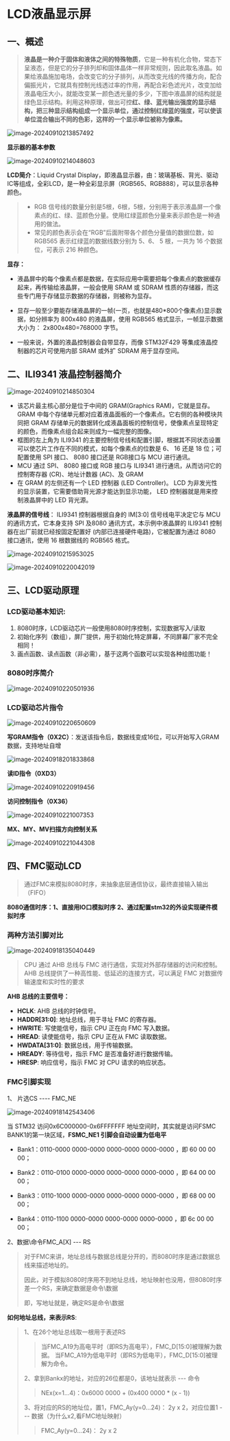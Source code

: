 

# LCD液晶显示屏

## 一、概述

>**液晶是一种介于固体和液体之间的特殊物质**，它是一种有机化合物，常态下呈液态，但是它的分子排列却和固体晶体一样非常规则，因此取名液晶。如果给液晶施加电场，会改变它的分子排列，从而改变光线的传播方向，配合偏振光片，它就具有控制光线透过率的作用，再配合彩色滤光片，改变加给液晶电压大小，就能改变某一颜色透光量的多少，下图中液晶屏的结构就是绿色显示结构。利用这种原理，做出可控**红、绿、蓝光输出强度的显示结构，把三种显示结构组成一个显示单位，通过控制红绿蓝的强度，可以使该单位混合输出不同的色彩，这样的一个显示单位被称为像素。**

![image-20240910213857492](D:\markdown\其他中间件\assets\image-20240910213857492.png)	

**显示器的基本参数**

![image-20240910214048603](D:\markdown\其他中间件\assets\image-20240910214048603.png)	

**LCD简介**：Liquid Crystal Display，即液晶显示器，由：玻璃基板、背光、驱动IC等组成，全彩LCD，是一种全彩显示屏（RGB565、RGB888），可以显示各种颜色。

>- RGB 信号线的数量分别是5根，6根，5根，分别用于表示液晶屏一个像素点的红、绿、蓝颜色分量。使用红绿蓝颜色分量来表示颜色是一种通用的做法。
>- 常见的颜色表示会在“RGB”后面附带各个颜色分量值的数据位数，如 RGB565 表示红绿蓝的数据线数分别为 5、6、 5 根，一共为 16 个数据位，可表示 216 种颜色。

**显存：**

- 液晶屏中的每个像素点都是数据，在实际应用中需要把每个像素点的数据缓存起来，再传输给液晶屏，一般会使用 SRAM 或 SDRAM 性质的存储器，而这些专门用于存储显示数据的存储器，则被称为显存。

- 显存一般至少要能存储液晶屏的一帧(一页，也就是480*800个像素点)显示数据，如分辨率为 800x480 的液晶屏，使用 RGB565 格式显示，一帧显示数据大小为： 2x800x480=768000 字节。

- 一般来说，外置的液晶控制器会自带显存，而像 STM32F429 等集成液晶控制器的芯片可使用内部 SRAM 或外扩 SDRAM 用于显存空间。

## 二、ILI9341 液晶控制器简介

![image-20240910214850304](D:\markdown\其他中间件\assets\image-20240910214850304.png)	

- 该芯片最主核心部分是位于中间的 GRAM(Graphics RAM)，它就是显存。 GRAM 中每个存储单元都对应着液晶面板的一个像素点。它右侧的各种模块共同把 GRAM 存储单元的数据转化成液晶面板的控制信号，使像素点呈现特定的颜色，而像素点组合起来则成为一幅完整的图像。
- 框图的左上角为 ILI9341 的主要控制信号线和配置引脚，根据其不同状态设置可以使芯片工作在不同的模式，如每个像素点的位数是 6、 16 还是 18 位；可配置使用 SPI 接口、 8080 接口还是 RGB接口与 MCU 进行通讯。
- MCU 通过 SPI、 8080 接口或 RGB 接口与 ILI9341 进行通讯，从而访问它的控制寄存器 (CR)、地址计数器 (AC)、及 GRAM
- 在 GRAM 的左侧还有一个 LED 控制器 (LED Controller)。 LCD 为非发光性的显示装置，它需要借助背光源才能达到显示功能， LED 控制器就是用来控制液晶屏中的 LED 背光源。

 **液晶屏的信号线**：
ILI9341 控制器根据自身的 IM[3:0] 信号线电平决定它与 MCU 的通讯方式，它本身支持 SPI 及8080 通讯方式，本示例中液晶屏的 ILI9341 控制器在出厂前就已经按固定配置好 (内部已连接硬件电路)，它被配置为通过 8080 接口通讯，使用 16 根数据线的 RGB565 格式。

![image-20240910215953025](D:\markdown\其他中间件\assets\image-20240910215953025.png)

![image-20240910220042019](D:\markdown\其他中间件\assets\image-20240910220042019.png)

##  三、LCD驱动原理

### LCD驱动基本知识:

1. 8080时序，LCD驱动芯片一般使用8080时序控制，实现数据写入/读取
2. 初始化序列（数组），屏厂提供，用于初始化特定屏幕，不同屏幕厂家不完全相同！
3. 画点函数、读点函数（非必需），基于这两个函数可以实现各种绘图功能！

### **8080时序简介**

![image-20240910220501936](D:\markdown\其他中间件\assets\image-20240910220501936.png)

### **LCD驱动芯片指令**

![image-20240910220650609](D:\markdown\其他中间件\assets\image-20240910220650609.png)

**写GRAM指令（0X2C）**：发送该指令后，数据线变成16位，可以开始写入GRAM数据，支持地址自增

![image-20240918201833868](D:\markdown\其他中间件\assets\image-20240918201833868.png)



**读ID指令（0XD3）**

![image-20240910220919456](D:\markdown\其他中间件\assets\image-20240910220919456.png)

**访问控制指令（0X36）**

![image-20240910221007353](D:\markdown\其他中间件\assets\image-20240910221007353.png)

**MX、MY、MV扫描方向控制关系**

![image-20240910221044308](D:\markdown\其他中间件\assets\image-20240910221044308.png)

## 四、FMC驱动LCD

>通过FMC来模拟8080时序，来抽象底层通信协议，最终直接输入输出（FIFO）

**8080通信时序：1、直接用IO口模拟时序 2、通过配置stm32的外设实现硬件模拟时序**

###  **两种方法引脚对比**

![image-20240918135040449](D:\markdown\其他中间件\assets\image-20240918135040449.png)

>CPU 通过 AHB 总线与 FMC 进行通信，实现对外部存储器的访问和控制。AHB 总线提供了一种高性能、低延迟的连接方式，可以满足 FMC 对数据传输速度和实时性的要求

**AHB 总线的主要信号：**

- **HCLK**: AHB 总线的时钟信号。
- **HADDR[31:0]**: 地址总线，用于寻址 FMC 的寄存器。
- **HWRITE**: 写使能信号，指示 CPU 正在向 FMC 写入数据。
- **HREAD**: 读使能信号，指示 CPU 正在从 FMC 读取数据。
- **HWDATA[31:0]**: 数据总线，用于传输数据。
- **HREADY**: 等待信号，指示 FMC 是否准备好进行数据传输。
- **HRESP**: 响应信号，指示 FMC 对 CPU 请求的响应状态。

### FMC引脚实现

1、 片选CS ---- FMC_NE

![image-20240918142543406](D:\markdown\其他中间件\assets\image-20240918142543406.png)	

当 STM32 访问0x6C000000-0x6FFFFFFF 地址空间时，其实就是访问FSMC BANK1的第一块区域，**FSMC_NE1 引脚会自动设置为低电平**

- Bank1：0110-0000 0000-0000 0000-0000 0000-0000 ，即 60 00 00 00；

- Bank2：0110-0100 0000-0000 0000-0000 0000-0000 ，即 64 00 00 00；

- Bank3：0110-1000 0000-0000 0000-0000 0000-0000 ，即 68 00 00 00；

- Bank4：0110-1100 0000-0000 0000-0000 0000-0000 ，即 6c 00 00 00；

2、数据\命令FMC_A[X] --- RS 

> 对于FMC来讲，地址总线与数据总线是分开的，而8080时序是通过数据总线来描述地址的。
>
> 因此，对于模拟8080时序用不到地址总线，地址映射也没用，但8080时序差一个RS，来确定数据是命令\数据
>
> 即，写地址就是，确定RS是命令\数据

**如何地址总线，来表示RS**:

>1、在26个地址总线取一根用于表述RS
>
>>当FMC_A19为高电平时（即RS为高电平），FMC_D[15:0]被理解为数据。
>>当FMC_A19为低电平时（即RS为低电平），FMC_D[15:0]被理解为命令。
>
>2、拿到Bankx的地址，对应的26位都是0，该地址就表示  --- 命令
>
>>NEx(x=1…4)：0x6000 0000 + (0x400 0000 * (x - 1))
>
>3、将对应的RS的地址位，置1，FMC_Ay(y=0…24)： 2y x 2，对应位置1 --- 数据（为什么x2,看FMC地址映射）
>
>>FMC_Ay(y=0…24)： 2y x 2 

 
